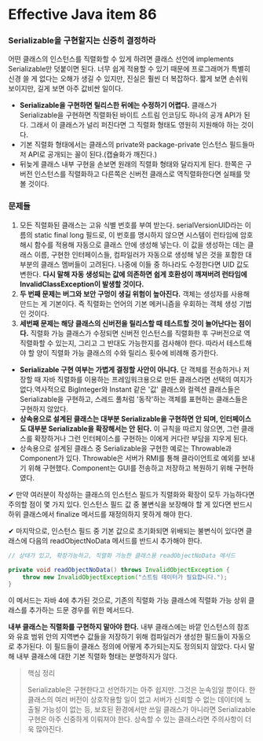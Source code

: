 # Effective Java item 86



### Serializable을 구현할지는 신중히 결정하라



어떤 클래스의 인스턴스를 직렬화할 수 있게 하려면 클래스 선언에 implements Serializable만 덧붙이면 된다. 너무 쉽게 적용할 수 있기 때문에 프로그래머가 특별히 신경 쓸 게 없다는 오해가 생길 수 있지만, 진실은 훨씬 더 복잡하다. 짧게 보면 손쉬워 보이지만, 길게 보면 아주 값비싼 일이다.



- **Serializable을 구현하면 릴리스한 뒤에는 수정하기 어렵다.** 클래스가 Serializable을 구현하면 직렬화된 바이트 스트림 인코딩도 하나의 공개 API가 된다. 그래서 이 클래스가 널리 퍼진다면 그 직렬화 형태도 영원히 지원해야 하는 것이다.
- 기본 직렬화 형태에서는 클래스의 private와 package-private 인스턴스 필드들마저 API로 공개되는 꼴이 된다.(캡슐화가 깨진다.)
- 뒤늦게 클래스 내부 구현을 손보면 원래의 직렬화 형태와 달라지게 된다. 한쪽은 구버전 인스턴스를 직렬화하고 다른쪽은 신버전 클래스로 역직렬화한다면 실패를 맛볼 것이다.



### 문제들



1. 모든 직렬화된 클래스는 고유 식별 번호를 부여 받는다. serialVersionUID라는 이름의 static final long 필드로, 이 번호를 명시하지 않으면 시스템이 런타임에 암호 해시 함수를 적용해 자동으로 클래스 안에 생성해 넣는다. 이 값을 생성하는 데는 클래스 이름, 구현한 인터페이스들, 컴파일러가 자동으로 생성해 넣은 것을 포함한 대부분의 클래스 멤버들이 고려된다. 나중에 이들 중 하나라도 수정한다면 UID 값도 변한다. **다시 말해 자동 생성되는 값에 의존하면 쉽게 호환성이 깨져버려 런타임에 InvalidClassException이 발생할 것이다.**
2. **두 번째 문제는 버그와 보안 구멍이 생길 위험이 높아진다.** 객체는 생성자를 사용해 만드는 게 기본이다. 즉 직렬화는 언어의 기본 메커니즘을 우회하는 객체 생성 기법인 것이다.
3. **세번째 문제는 해당 클래스의 신버전을 릴리스할 때 테스트할 것이 늘어난다는 점이다.** 직렬화 가능 클래스가 수정되면 신버전 인스턴스를 직렬화한 후 구버전으로 역직렬화할 수 있는지, 그리고 그 반대도 가능한지를 검사해야 한다. 따라서 테스트해야 할 양이 직렬화 가능 클래스의 수와 릴리스 횟수에 비례해 증가한다.



- **Serializable 구현 여부는 가볍게 결정할 사안이 아니다.** 단 객체를 전송하거나 저장할 때 자바 직렬화를 이용하는 프레임워크용으로 만든 클래스라면 선택의 여지가 없다.역사적으로 BigInteger와 Instant 같은 '값' 클래스와 컬렉션 클래스들은 Serializable을 구현하고, 스레드 풀처럼 '동작'하는 객체를 표현하는 클래스들은 구현하지 않았다.
- **상속용으로 설계된 클래스는 대부분 Serializable을 구현하면 안 되며, 인터페이스도 대부분 Serializable을 확장해서는 안 된다.** 이 규칙을 따르지 않으면, 그런 클래스를 확장하거나 그런 인터페이스를 구현하는 이에게 커다란 부담을 지우게 된다.
- 상속용으로 설계된 클래스 중 Serializable을 구현한 예로는 Throwable과 Component가 있다. Throwable은 서버가 RMI를 통해 클라이언트로 예외를 보내기 위해 구현했다. Component는 GUI를 전송하고 저장하고 복원하기 위해 구현하였다.



✔ 만약 여러분이 작성하는 클래스의 인스턴스 필드가 직렬화와 확장이 모두 가능하다면 주의할 점이 몇 가지 있다. 인스턴스 필드 값 중 불변식을 보장해야 할 게 있다면 반드시 하위 클래스에서 finalize 메서드를 재정의하지 못하게 해야 한다.



✔ 마지막으로, 인스턴스 필드 중 기본 값으로 초기화되면 위배되는 불변식이 있다면 클래스에 다음의 readObjectNoData 메서드를 반드시 추가해야 한다.

```java
// 상태가 있고, 확장가능하고, 직렬화 가능한 클래스용 readObjectNoData 메서드

private void readObjectNoData() throws InvalidObjectException {
    throw new InvalidObjectException("스트림 데이터가 필요합니다.");
}
```

이 메서드는 자바 4에 추가된 것으로, 기존의 직렬화 가능 클래스에 직렬화 가능 상위 클래스를 추가하는 드문 경우를 위한 메서드다.



**내부 클래스는 직렬화를 구현하지 말아야 한다.** 내부 클래스에는 바깥 인스턴스의 참조와 유효 범위 안의 지역변수 값들을 저장하기 위해 컴파일러가 생성한 필드들이 자동으로 추가된다. 이 필드들이 클래스 정의에 어떻게 추가되는지도 정의되지 않았다. 다시 말해 내부 클래스에 대한 기본 직렬화 형태는 분명하지가 않다.



> 핵심 정리
>
> Serializable은 구현한다고 선언하기는 아주 쉽지만. 그것은 눈속임일 뿐이다. 한 클래스의 여러 버전이 상호작용할 일이 없고 서버가 신뢰할 수 없는 데이터에 노출될 가능성이 없는 등, 보호된 환경에서만 쓰일 클래스가 아니라면 Serializable 구현은 아주 신중하게 이뤄져야 한다. 상속할 수 있는 클래스라면 주의사항이 더욱 많아진다.